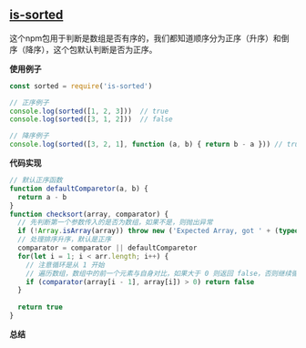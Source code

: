 ## [is-sorted](https://github.com/dcousens/is-sorted)

这个npm包用于判断是数组是否有序的，我们都知道顺序分为正序（升序）和倒序（降序），这个包默认判断是否为正序。

**使用例子**

```js
const sorted = require('is-sorted')

// 正序例子
console.log(sorted([1, 2, 3]))  // true
console.log(sorted([3, 1, 2]))  // false

// 降序例子
console.log(sorted([3, 2, 1], function (a, b) { return b - a })) // true
```



**代码实现**

```js
// 默认正序函数
function defaultComparetor(a, b) {
  return a - b
}
function checksort(array, comparator) {
  // 先判断第一个参数传入的是否为数组，如果不是，则抛出异常
  if (!Array.isArray(array)) throw new ('Expected Array, got ' + (typeof array))
  // 处理排序升序，默认是正序
  comparator = comparator || defaultComparetor
  for(let i = 1; i < arr.length; i++) {
    // 注意循环是从 1 开始
    // 遍历数组，数组中的前一个元素与自身对比，如果大于 0 则返回 false，否则继续循环
    if (comparator(array[i - 1], array[i]) > 0) return false
  }
  
  return true
}
```

**总结**

